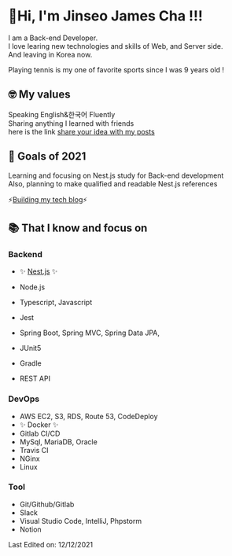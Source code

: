 # 👋Hi, I'm Jinseo James Cha !!!

I am a Back-end Developer.<br> I love learing new technologies and skills of Web, and Server side.<br>
And leaving in Korea now.<br>

Playing tennis is my one of favorite sports since I was 9 years old !

## 🤓 My values
Speaking English&한국어 Fluently<br>
Sharing anything I learned with friends<br>
here is the link [share your idea with my posts](https://jinseo-copy-and-paste.tistory.com)

## 💪 Goals of 2021
Learning and focusing on Nest.js study for Back-end development<br>
Also, planning to make qualified and readable Nest.js references

⚡[Building my tech blog](https://jinseo-copy-and-paste.tistory.com)⚡

## 📚  That I know and focus on
### Backend
- ✨ [Nest.js](https://jinseo-copy-and-paste.tistory.com/category/Nest.js) ✨
- Node.js
- Typescript, Javascript
- Jest

- Spring Boot, Spring MVC, Spring Data JPA,
- JUnit5
- Gradle
- REST API

### DevOps
 - AWS EC2, S3, RDS, Route 53, CodeDeploy
 - ✨ Docker ✨
 - Gitlab CI/CD
 - MySql, MariaDB, Oracle
 - Travis CI
 - NGinx
 - Linux

### Tool
- Git/Github/Gitlab
- Slack
- Visual Studio Code, IntelliJ, Phpstorm
- Notion



Last Edited on: 12/12/2021<br>
<!--
**jinseo-James-Cha/jinseo-James-Cha** is a ✨ _special_ ✨ repository because its `README.md` (this file) appears on your GitHub profile.

Here are some ideas to get you started:

 [![Jinseo's github stats](https://github-readme-stats.vercel.app/api?username=jinseo-James-Cha&show_icons=true)](https://github.com/jinseo-James-Cha)


- 🔭 I’m currently working on ...
- 🌱 I’m currently learning ...
- 👯 I’m looking to collaborate on ...
- 🤔 I’m looking for help with ...
- 💬 Ask me about ...
- 📫 How to reach me: ...
- 😄 Pronouns: ...
- ⚡ Fun fact: ...
-->
